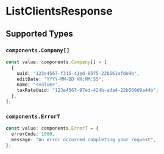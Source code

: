 # ListClientsResponse


## Supported Types

### `components.Company[]`

```typescript
const value: components.Company[] = [
  {
    uuid: "123e4567-f315-41ed-85f5-22b561afde9b",
    editDate: "YYYY-MM-DD HH:MM:SS",
    name: "<value>",
    taxRateUuid: "123e4567-97ed-424b-ada4-22b560d9a44b",
  },
];
```

### `components.ErrorT`

```typescript
const value: components.ErrorT = {
  errorCode: 1000,
  message: "An error occurred completing your request",
};
```


